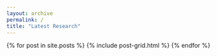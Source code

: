 ```yaml
---
layout: archive
permalink: /
title: "Latest Research"
---
```


<div class="tiles">
{% for post in site.posts %}
	{% include post-grid.html %}
{% endfor %}
</div><!-- /.tiles -->
